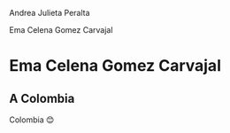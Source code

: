 

Andrea Julieta Peralta





Ema Celena Gomez Carvajal







# Ema Celena Gomez Carvajal
## A Colombia
Colombia  :blush: